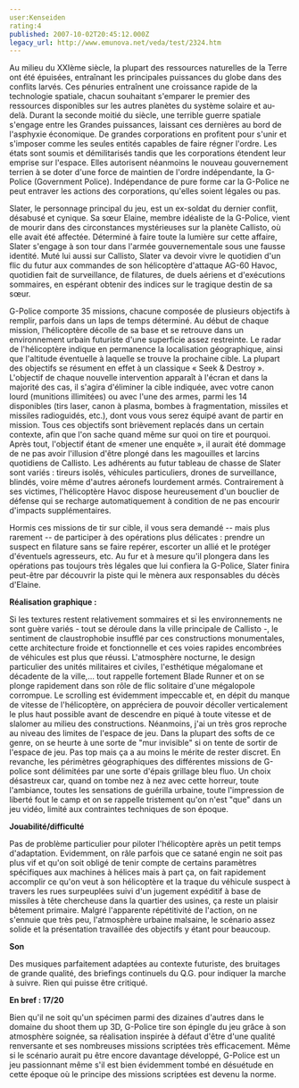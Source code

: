 ```yaml
---
user:Kenseiden
rating:4
published: 2007-10-02T20:45:12.000Z
legacy_url: http://www.emunova.net/veda/test/2324.htm
---
```

Au milieu du XXIème siècle, la plupart des ressources naturelles de la Terre ont été épuisées, entraînant les principales puissances du globe dans des conflits larvés. Ces pénuries entraînent une croissance rapide de la technologie spatiale, chacun souhaitant s'emparer le premier des ressources disponibles sur les autres planètes du système solaire et au-delà. Durant la seconde moitié du siècle, une terrible guerre spatiale s'engage entre les Grandes puissances, laissant ces dernières au bord de l'asphyxie économique. De grandes corporations en profitent pour s'unir et s'imposer comme les seules entités capables de faire régner l'ordre. Les états sont soumis et démilitarisés tandis que les corporations étendent leur emprise sur l'espace. Elles autorisent néanmoins le nouveau gouvernement terrien à se doter d'une force de maintien de l'ordre indépendante, la G-Police (Government Police). Indépendance de pure forme car la G-Police ne peut entraver les actions des corporations, qu'elles soient légales ou pas.  

  

Slater, le personnage principal du jeu, est un ex-soldat du dernier conflit, désabusé et cynique. Sa sœur Elaine, membre idéaliste de la G-Police, vient de mourir dans des circonstances mystérieuses sur la planète Callisto, où elle avait été affectée. Déterminé à faire toute la lumière sur cette affaire, Slater s'engage à son tour dans l'armée gouvernementale sous une fausse identité. Muté lui aussi sur Callisto, Slater va devoir vivre le quotidien d'un flic du futur aux commandes de son hélicoptère d'attaque AG-60 Havoc, quotidien fait de surveillance, de filatures, de duels aériens et d'exécutions sommaires, en espérant obtenir des indices sur le tragique destin de sa sœur.  

  

G-Police comporte 35 missions, chacune composée de plusieurs objectifs à remplir, parfois dans un laps de temps déterminé. Au début de chaque mission, l'hélicoptère décolle de sa base et se retrouve dans un environnement urbain futuriste d'une superficie assez restreinte. Le radar de l'hélicoptère indique en permanence la localisation géographique, ainsi que l'altitude éventuelle à laquelle se trouve la prochaine cible. La plupart des objectifs se résument en effet à un classique « Seek & Destroy ». L'objectif de chaque nouvelle intervention apparaît à l'écran et dans la majorité des cas, il s'agira d'éliminer la cible indiquée, avec votre canon lourd (munitions illimitées) ou avec l'une des armes, parmi les 14 disponibles (tirs laser, canon à plasma, bombes à fragmentation, missiles et missiles radioguidés, etc.), dont vous vous serez équipé avant de partir en mission. Tous ces objectifs sont brièvement replacés dans un certain contexte, afin que l'on sache quand même sur quoi on tire et pourquoi. Après tout, l'objectif étant de «mener une enquête », il aurait été dommage de ne pas avoir l'illusion d'être plongé dans les magouilles et larcins quotidiens de Callisto. Les adhérents au futur tableau de chasse de Slater sont variés : tireurs isolés, véhicules particuliers, drones de surveillance, blindés, voire même d'autres aéronefs lourdement armés. Contrairement à ses victimes, l'hélicoptère Havoc dispose heureusement d'un bouclier de défense qui se recharge automatiquement à condition de ne pas encourir d'impacts supplémentaires.  

  

Hormis ces missions de tir sur cible, il vous sera demandé -- mais plus rarement -- de participer à des opérations plus délicates : prendre un suspect en filature sans se faire repérer, escorter un allié et le protéger d'éventuels agresseurs, etc. Au fur et à mesure qu'il plongera dans les opérations pas toujours très légales que lui confiera la G-Police, Slater finira peut-être par découvrir la piste qui le mènera aux responsables du décès d'Elaine.  

  

**Réalisation graphique :**   

Si les textures restent relativement sommaires et si les environnements ne sont guère variés - tout se déroule dans la ville principale de Callisto -, le sentiment de claustrophobie insufflé par ces constructions monumentales, cette architecture froide et fonctionnelle et ces voies rapides encombrées de véhicules est plus que réussi. L'atmosphère nocturne, le design particulier des unités militaires et civiles, l'esthétique mégalomane et décadente de la ville,... tout rappelle fortement Blade Runner et on se plonge rapidement dans son rôle de flic solitaire d'une mégalopole corrompue. Le scrolling est évidemment impeccable et, en dépit du manque de vitesse de l'hélicoptère, on appréciera de pouvoir décoller verticalement le plus haut possible avant de descendre en piqué à toute vitesse et de slalomer au milieu des constructions. Néanmoins, j'ai un très gros reproche au niveau des limites de l'espace de jeu. Dans la plupart des softs de ce genre, on se heurte à une sorte de "mur invisible" si on tente de sortir de l'espace de jeu. Pas top mais ça a au moins le mérite de rester discret. En revanche, les périmètres géographiques des différentes missions de G-police sont délimitées par une sorte d'épais grillage bleu fluo. Un choix désastreux car, quand on tombe nez à nez avec cette horreur, toute l'ambiance, toutes les sensations de guérilla urbaine, toute l'impression de liberté fout le camp et on se rappelle tristement qu'on n'est "que" dans un jeu vidéo, limité aux contraintes techniques de son époque.  

  

**Jouabilité/difficulté**   

Pas de problème particulier pour piloter l'hélicoptère après un petit temps d'adaptation. Evidemment, on râle parfois que ce satané engin ne soit pas plus vif et qu'on soit obligé de tenir compte de certains paramètres spécifiques aux machines à hélices mais à part ça, on fait rapidement accomplir ce qu'on veut à son hélicoptère et la traque du véhicule suspect à travers les rues surpeuplées suivi d'un jugement expéditif à base de missiles à tête chercheuse dans la quartier des usines, ça reste un plaisir bêtement primaire. Malgré l'apparente répétitivité de l'action, on ne s'ennuie que très peu, l'atmosphère urbaine malsaine, le scénario assez solide et la présentation travaillée des objectifs y étant pour beaucoup.  

  

**Son**  

Des musiques parfaitement adaptées au contexte futuriste, des bruitages de grande qualité, des briefings continuels du Q.G. pour indiquer la marche à suivre. Rien qui puisse être critiqué.  

  

**En bref : 17/20**   

Bien qu'il ne soit qu'un spécimen parmi des dizaines d'autres dans le domaine du shoot them up 3D, G-Police tire son épingle du jeu grâce à son atmosphère soignée, sa réalisation inspirée à défaut d'être d'une qualité renversante et ses nombreuses missions scriptées très efficacement. Même si le scénario aurait pu être encore davantage développé, G-Police est un jeu passionnant même s'il est bien évidemment tombé en désuétude en cette époque où le principe des missions scriptées est devenu la norme.